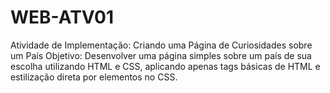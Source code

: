 # WEB-ATV01
Atividade de Implementação: Criando uma Página de Curiosidades sobre um País Objetivo: Desenvolver uma página simples sobre um país de sua escolha utilizando HTML e CSS, aplicando apenas tags básicas de HTML e estilização direta por elementos no CSS.
